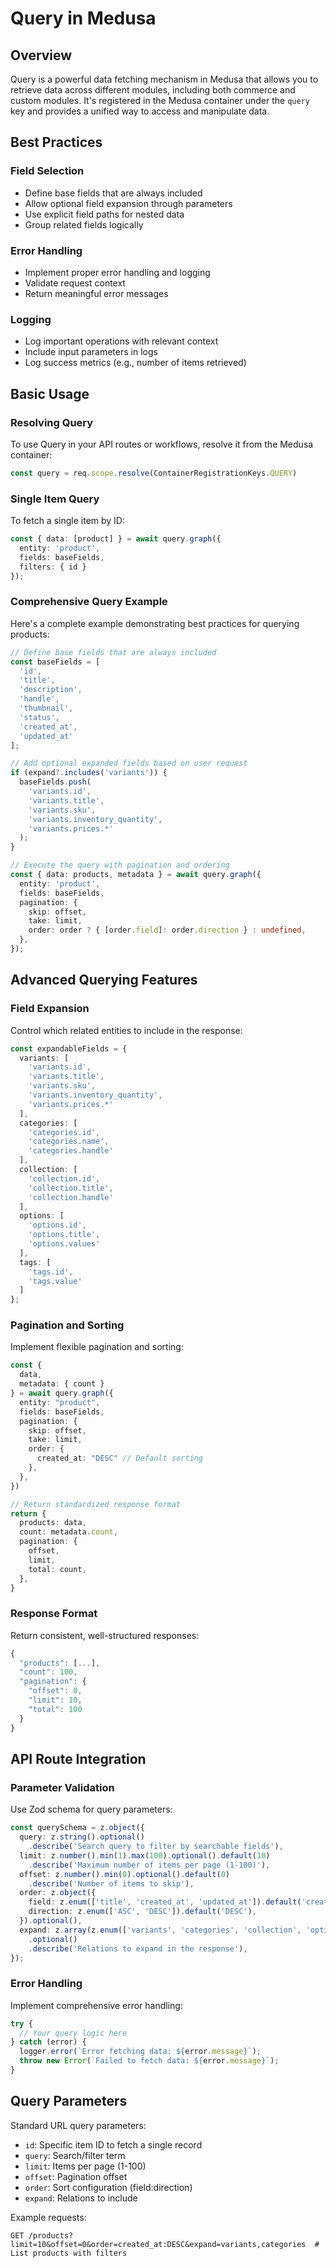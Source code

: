 # Query in Medusa

## Overview

Query is a powerful data fetching mechanism in Medusa that allows you to retrieve data across different modules, including both commerce and custom modules. It's registered in the Medusa container under the `query` key and provides a unified way to access and manipulate data.

## Best Practices

### Field Selection
- Define base fields that are always included
- Allow optional field expansion through parameters
- Use explicit field paths for nested data
- Group related fields logically

### Error Handling
- Implement proper error handling and logging
- Validate request context
- Return meaningful error messages

### Logging
- Log important operations with relevant context
- Include input parameters in logs
- Log success metrics (e.g., number of items retrieved)

## Basic Usage

### Resolving Query

To use Query in your API routes or workflows, resolve it from the Medusa container:

```typescript
const query = req.scope.resolve(ContainerRegistrationKeys.QUERY)
```

### Single Item Query

To fetch a single item by ID:

```typescript
const { data: [product] } = await query.graph({
  entity: 'product',
  fields: baseFields,
  filters: { id }
});
```

### Comprehensive Query Example

Here's a complete example demonstrating best practices for querying products:

```typescript
// Define base fields that are always included
const baseFields = [
  'id', 
  'title', 
  'description', 
  'handle', 
  'thumbnail', 
  'status', 
  'created_at', 
  'updated_at'
];

// Add optional expanded fields based on user request
if (expand?.includes('variants')) {
  baseFields.push(
    'variants.id',
    'variants.title',
    'variants.sku',
    'variants.inventory_quantity',
    'variants.prices.*'
  );
}

// Execute the query with pagination and ordering
const { data: products, metadata } = await query.graph({
  entity: 'product',
  fields: baseFields,
  pagination: {
    skip: offset,
    take: limit,
    order: order ? { [order.field]: order.direction } : undefined,
  },
});
```

## Advanced Querying Features

### Field Expansion
Control which related entities to include in the response:

```typescript
const expandableFields = {
  variants: [
    'variants.id',
    'variants.title',
    'variants.sku',
    'variants.inventory_quantity',
    'variants.prices.*'
  ],
  categories: [
    'categories.id',
    'categories.name',
    'categories.handle'
  ],
  collection: [
    'collection.id',
    'collection.title',
    'collection.handle'
  ],
  options: [
    'options.id',
    'options.title',
    'options.values'
  ],
  tags: [
    'tags.id',
    'tags.value'
  ]
};
```

### Pagination and Sorting

Implement flexible pagination and sorting:

```typescript
const { 
  data,
  metadata: { count }
} = await query.graph({
  entity: "product",
  fields: baseFields,
  pagination: {
    skip: offset,
    take: limit,
    order: {
      created_at: "DESC" // Default sorting
    },
  },
})

// Return standardized response format
return {
  products: data,
  count: metadata.count,
  pagination: {
    offset,
    limit,
    total: count,
  },
}
```

### Response Format

Return consistent, well-structured responses:

```typescript
{
  "products": [...],
  "count": 100,
  "pagination": {
    "offset": 0,
    "limit": 10,
    "total": 100
  }
}
```

## API Route Integration

### Parameter Validation

Use Zod schema for query parameters:

```typescript
const querySchema = z.object({
  query: z.string().optional()
    .describe('Search query to filter by searchable fields'),
  limit: z.number().min(1).max(100).optional().default(10)
    .describe('Maximum number of items per page (1-100)'),
  offset: z.number().min(0).optional().default(0)
    .describe('Number of items to skip'),
  order: z.object({
    field: z.enum(['title', 'created_at', 'updated_at']).default('created_at'),
    direction: z.enum(['ASC', 'DESC']).default('DESC'),
  }).optional(),
  expand: z.array(z.enum(['variants', 'categories', 'collection', 'options', 'tags']))
    .optional()
    .describe('Relations to expand in the response'),
});
```

### Error Handling

Implement comprehensive error handling:

```typescript
try {
  // Your query logic here
} catch (error) {
  logger.error(`Error fetching data: ${error.message}`);
  throw new Error(`Failed to fetch data: ${error.message}`);
}
```

## Query Parameters

Standard URL query parameters:
- `id`: Specific item ID to fetch a single record
- `query`: Search/filter term
- `limit`: Items per page (1-100)
- `offset`: Pagination offset
- `order`: Sort configuration (field:direction)
- `expand`: Relations to include

Example requests:
```
GET /products?limit=10&offset=0&order=created_at:DESC&expand=variants,categories  # List products with filters
```